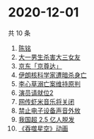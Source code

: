 # 2020-12-01

共 10 条

<!-- BEGIN ZHIHUSEARCH -->
<!-- 最后更新时间 Tue Dec 01 2020 03:04:50 GMT+0800 (CST) -->
1. [陈铭](https://www.zhihu.com/search?q=陈铭)
1. [大一男生杀害大三女友](https://www.zhihu.com/search?q=锦江学院)
1. [京东「京尊达」](https://www.zhihu.com/search?q=京尊达)
1. [伊朗核科学家遭暗杀身亡](https://www.zhihu.com/search?q=伊朗核科学家)
1. [李心草溺亡案维持原判](https://www.zhihu.com/search?q=李心草)
1. [演员请就位2](https://www.zhihu.com/search?q=演员请就位2)
1. [网传虾米音乐将关闭](https://www.zhihu.com/search?q=虾米音乐)
1. [禁止电子设备声音外放](https://www.zhihu.com/search?q=上海地铁)
1. [我国超 2.5 亿人脱发](https://www.zhihu.com/search?q=脱发)
1. [《吞噬星空》动画](https://www.zhihu.com/search?q=吞噬星空)
<!-- END ZHIHUSEARCH -->
